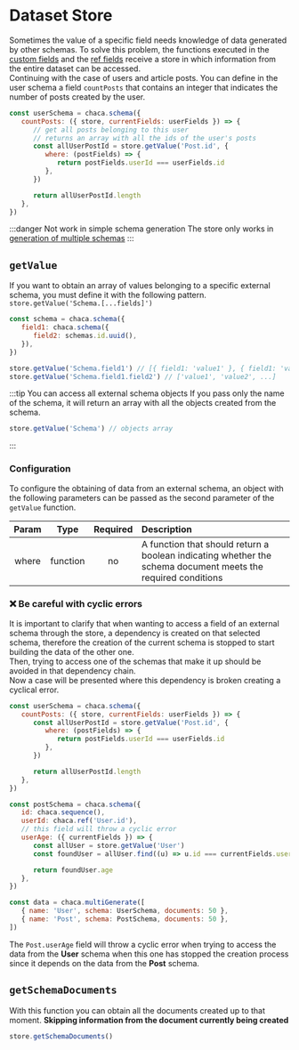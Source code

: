 # Dataset Store

Sometimes the value of a specific field needs knowledge of data generated by other schemas. To solve this problem, the functions executed in the [custom fields](../fields-type/custom) and the [ref fields](../fields-type/ref) receive a store in which information from the entire dataset can be accessed.<br/>
Continuing with the case of users and article posts. You can define in the user schema a field `countPosts` that contains an integer that indicates the number of posts created by the user.

```js
const userSchema = chaca.schema({
   countPosts: ({ store, currentFields: userFields }) => {
      // get all posts belonging to this user
      // returns an array with all the ids of the user's posts
      const allUserPostId = store.getValue('Post.id', {
         where: (postFields) => {
            return postFields.userId === userFields.id
         },
      })

      return allUserPostId.length
   },
})
```

:::danger Not work in simple schema generation
The store only works in [generation of multiple schemas](./multi-generate)
:::

## `getValue`

If you want to obtain an array of values belonging to a specific external schema, you must define it with the following pattern. `store.getValue('Schema.[...fields]')`

```js
const schema = chaca.schema({
   field1: chaca.schema({
      field2: schemas.id.uuid(),
   }),
})

store.getValue('Schema.field1') // [{ field1: 'value1' }, { field1: 'value2' }, ...]
store.getValue('Schema.field1.field2') // ['value1', 'value2', ...]
```

:::tip You can access all external schema objects
If you pass only the name of the schema, it will return an array with all the objects created from the schema.

```js
store.getValue('Schema') // objects array
```

:::

### Configuration

To configure the obtaining of data from an external schema, an object with the following parameters can be passed as the second parameter of the `getValue` function.

| Param |   Type   | Required | Description                                                                                                  |
| :---: | :------: | :------: | :----------------------------------------------------------------------------------------------------------- |
| where | function |    no    | A function that should return a boolean indicating whether the schema document meets the required conditions |

### ❌ Be careful with cyclic errors

It is important to clarify that when wanting to access a field of an external schema through the store, a dependency is created on that selected schema, therefore the creation of the current schema is stopped to start building the data of the other one.<br/>
Then, trying to access one of the schemas that make it up should be avoided in that dependency chain.<br/>
Now a case will be presented where this dependency is broken creating a cyclical error.

```js
const userSchema = chaca.schema({
   countPosts: ({ store, currentFields: userFields }) => {
      const allUserPostId = store.getValue('Post.id', {
         where: (postFields) => {
            return postFields.userId === userFields.id
         },
      })

      return allUserPostId.length
   },
})

const postSchema = chaca.schema({
   id: chaca.sequence(),
   userId: chaca.ref('User.id'),
   // this field will throw a cyclic error
   userAge: ({ currentFields }) => {
      const allUser = store.getValue('User')
      const foundUser = allUser.find((u) => u.id === currentFields.userId)

      return foundUser.age
   },
})

const data = chaca.multiGenerate([
   { name: 'User', schema: UserSchema, documents: 50 },
   { name: 'Post', schema: PostSchema, documents: 50 },
])
```

The `Post.userAge` field will throw a cyclic error when trying to access the data from the **User** schema when this one has stopped the creation process since it depends on the data from the **Post** schema.

## `getSchemaDocuments`

With this function you can obtain all the documents created up to that moment. **Skipping information from the document currently being created**

```js
store.getSchemaDocuments()
```

